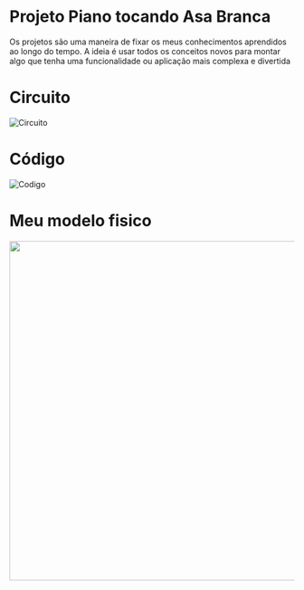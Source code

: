 # Projeto Piano tocando Asa Branca
Os projetos são uma maneira de fixar os meus conhecimentos aprendidos ao longo do tempo. A ideia é usar todos os conceitos novos para montar algo que tenha uma funcionalidade ou aplicação mais complexa e divertida
# Circuito
![Circuito](https://user-images.githubusercontent.com/105546921/200296174-609f25c6-2bfc-4be6-8754-bc434aa52906.jpeg)
# Código
![Codigo](https://user-images.githubusercontent.com/105546921/200297358-0884b071-5260-42b2-be98-c855d57c5197.jpeg)
# Meu modelo fisico
<img src="https://user-images.githubusercontent.com/105546921/200297086-bf0a5902-a1cc-4a4c-98b8-47898d2126b3.jpeg" width="600px" />
</div>
